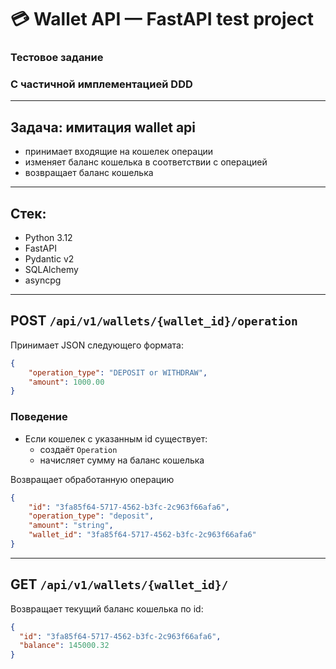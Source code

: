 # 💳 Wallet API — FastAPI test project

### Тестовое задание
### С частичной имплементацией DDD

---

## Задача: имитация wallet api

- принимает входящие на кошелек операции
- изменяет баланс кошелька в соответствии с операцией
- возвращает баланс кошелька

---


## Стек:
- Python 3.12
- FastAPI
- Pydantic v2
- SQLAlchemy
- asyncpg

---

## POST `/api/v1/wallets/{wallet_id}/operation`

Принимает JSON следующего формата:

```json
{
    "operation_type": "DEPOSIT or WITHDRAW",
    "amount": 1000.00
}
```
### Поведение

- Если кошелек с указанным id существует:
  - создаёт `Operation`
  - начисляет сумму на баланс кошелька

Возвращает обработанную операцию

```json
{
    "id": "3fa85f64-5717-4562-b3fc-2c963f66afa6",
    "operation_type": "deposit",
    "amount": "string",
    "wallet_id": "3fa85f64-5717-4562-b3fc-2c963f66afa6"
}
```

---

## GET `/api/v1/wallets/{wallet_id}/`

Возвращает текущий баланс кошелька по id:

```json
{
  "id": "3fa85f64-5717-4562-b3fc-2c963f66afa6",
  "balance": 145000.32
}
```